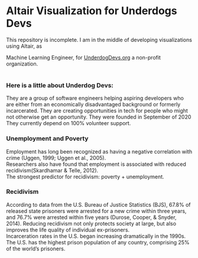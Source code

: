 # Altair Visualization for Underdogs Devs
This repository is incomplete. I am in the middle of developing visualizations using Altair, as 

Machine Learning Engineer, for [UnderdogDevs.org](https://www.underdogdevs.org) a non-profit organization.<br/><br/>

### Here is a little about Underdog Devs:
They are a group of software engineers helping aspiring developers who are either from an economically disadvantaged background or formerly incarcerated. They are creating opportunities in tech for people who might not otherwise get an opportunity. They were founded in September of 2020
They currently depend on 100% volunteer support.
### Unemployment and Poverty
Employment has long been recognized as having a negative correlation with crime (Uggen, 1999; Uggen et al., 2005).<br/>
Researchers also have found that employment is associated with reduced recidivism(Skardhamar & Telle, 2012).<br/>
The strongest predictor for recidivism: poverty + unemployment.
### Recidivism
According to data from the U.S. Bureau of Justice Statistics (BJS), 67.8% of released state prisoners were arrested for a new crime within three years, and 76.7% were arrested within five years (Durose, Cooper, & Snyder, 2014). Reducing recidivism not only protects society at large, but also improves the life quality of individual ex-prisoners.<br/>
Incarceration rates in the U.S. began increasing dramatically in the 1990s. The U.S. has the highest prison population of any country, comprising 25% of the world’s prisoners.
